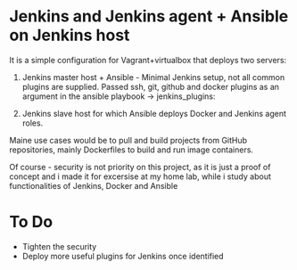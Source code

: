 # Jenkins and Jenkins agent + Ansible on Jenkins host

It is a simple configuration for Vagrant+virtualbox that deploys two servers: 

1. Jenkins master host + Ansible - Minimal Jenkins setup, not all common plugins are supplied. Passed ssh, git, github and docker plugins as an argument in the ansible playbook -> jenkins_plugins:

2. Jenkins slave host for which Ansible deploys Docker and Jenkins agent roles. 

Maine use cases would be to pull and build projects from GitHub repositories, mainly Dockerfiles to build and run image containers.

Of course - security is not priority on this project, as it is just a proof of concept and i made it for excersise at my home lab, while i study about functionalities of Jenkins, Docker and Ansible

# To Do

- Tighten the security 
- Deploy more useful plugins for Jenkins once identified



